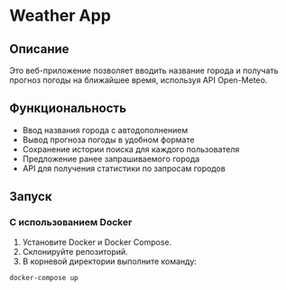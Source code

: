 # Weather App

## Описание

Это веб-приложение позволяет вводить название города и получать прогноз погоды на ближайшее время, используя API Open-Meteo.

## Функциональность

- Ввод названия города с автодополнением
- Вывод прогноза погоды в удобном формате
- Сохранение истории поиска для каждого пользователя
- Предложение ранее запрашиваемого города
- API для получения статистики по запросам городов

## Запуск

### С использованием Docker

1. Установите Docker и Docker Compose.
2. Склонируйте репозиторий.
3. В корневой директории выполните команду:

```bash
docker-compose up
